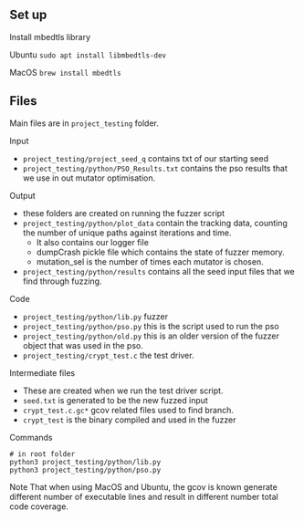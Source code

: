 ## Set up 
Install mbedtls library 

Ubuntu 
`sudo apt install libmbedtls-dev`

MacOS
`brew install mbedtls`

## Files
Main files are in `project_testing` folder. 

Input 

* `project_testing/project_seed_q` contains txt of our starting seed
* `project_testing/python/PSO_Results.txt` contains the pso results that we use in out mutator optimisation.
  
Output
* these folders are created on running the fuzzer script
* `project_testing/python/plot_data` contain the tracking data, counting the number of unique paths against iterations and time. 
  * It also contains our logger file 
  * dumpCrash pickle file which contains the state of fuzzer memory.
  * mutation_sel is the number of times each mutator is chosen. 
* `project_testing/python/results` contains all the seed input files that we find through fuzzing. 

Code 
* `project_testing/python/lib.py` fuzzer
* `project_testing/python/pso.py` this is the script used to run the pso 
* `project_testing/python/old.py` this is an older version of the fuzzer object that was used in the pso.
* `project_testing/crypt_test.c` the test driver.

Intermediate files
* These are created when we run the test driver script.
* `seed.txt` is generated to be the new fuzzed input
* `crypt_test.c.gc*` gcov related files used to find branch.
* `crypt_test` is the binary compiled and used in the fuzzer
  

Commands 
```shell
# in root folder
python3 project_testing/python/lib.py
python3 project_testing/python/pso.py
```

Note 
That when using MacOS and Ubuntu, the gcov is known generate different number of executable lines and result in different number total code coverage. 